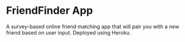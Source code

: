 # FriendFinder App
A survey-based online friend matching app that will pair you with a new friend based on user input. Deployed using Heroku.

